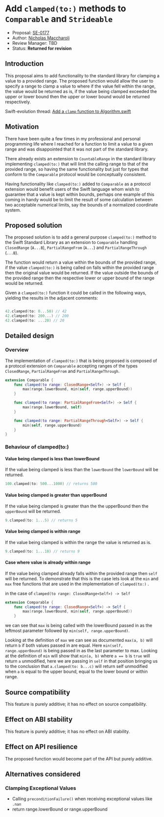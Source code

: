 # Add `clamped(to:)` methods to `Comparable` and `Strideable`

* Proposal: [SE-0177](0177-add-clamped-to-method.md)
* Author: [Nicholas Maccharoli](https://github.com/Nirma)
* Review Manager: TBD
* Status: **Returned for revision**

## Introduction

This proposal aims to add functionality to the standard library for clamping a value to a provided range.
The proposed function would allow the user to specify a range to clamp a value to where if the value fell within the range, the value would be returned as is, if the value being clamped exceeded the upper or lower bound then the upper or lower bound would be returned respectively.

Swift-evolution thread: [Add a `clamp` function to Algorithm.swift](https://lists.swift.org/pipermail/swift-evolution/Week-of-Mon-20170306/thread.html#33674)

## Motivation

There have been quite a few times in my professional and personal programming life where I reached for a function to limit a value to a given range and was disappointed that it was not part of the standard library.

There already exists an extension to `CountableRange` in the standard library  implementing `clamped(to:)` that will limit the calling range to that of the provided range, so having the same functionality but just for types that conform to the `Comparable` protocol would be conceptually consistent.

Having functionality like `clamped(to:)` added to `Comparable` as a protocol extension would benefit users of the Swift language whom wish to guarantee that a value is kept within bounds, perhaps one example of this coming in handy would be to limit the result of some calculation between two acceptable numerical limits, say the bounds of a normalized coordinate system.

## Proposed solution

The proposed solution is to add a general purpose `clamped(to:)` method to the Swift Standard Library as an extension to `Comparable` handling `ClosedRange` (`A...B`), `PartialRangeFrom` (`A...`) and `PartialRangeThrough` (`...B`).

The function would return a value within the bounds of the provided range, if the value `clamped(to:)` is being called on falls within the provided range then the original value would be returned.
If the value outside the bounds of the provided range then the respective lower or upper bound of the range would be returned.

Given a `clamped(to:)` function it could be called in the following ways, yielding the results in the adjacent comments:

```swift

42.clamped(to: 0...50) // 42
42.clamped(to: 200...) // 200
42.clamped(to: ...20) // 20
```

## Detailed design

### Overview

The implementation of `clamped(to:)` that is being proposed is composed of a protocol extension on `Comparable` accepting ranges of the types `ClosedRange`, `PartialRangeFrom` and `PartialRangeThrough`.

```swift
extension Comparable {
    func clamped(to range: ClosedRange<Self>) -> Self {
        max(range.lowerBound, min(self, range.upperBound))
    }

    func clamped(to range: PartialRangeFrom<Self>) -> Self {
        max(range.lowerBound, self)
    }

    func clamped(to range: PartialRangeThrough<Self>) -> Self {
        min(self, range.upperBound)
    }
}
```

### Behaviour of clamped(to:)
#### Value being clamped is less than lowerBound
If the value being clamped is less than the `lowerBound` the `lowerBound` will be returned.

```swift
100.clamped(to: 500...1000) // returns 500
```

#### Value being clamped is greater than upperBound
If the value being clamped is greater than the the upperBound then the `upperBound` will be returned.

```swift
9.clamped(to: 1...5) // returns 5
```

#### Value being clamped is within range
If the value being clamped is within the range the value is returned as is.

```swift
9.clamped(to: 1...10) // returns 9
```

#### Case where value is already within range
If the value being clamped already falls within the provided range then `self` will be returned.
To demonstrate that this is the case lets look at the `min` and `max` free functions that are used in the implementation of `clamped(to:)` .

in the case of `clamped(to range: ClosedRange<Self>) -> Self`

```swift
extension Comparable {
    func clamped(to range: ClosedRange<Self>) -> Self {
        max(range.lowerBound, min(self, range.upperBound))
    }
```

we can see that `max` is being called with the lowerBound passed in as the leftmost parameter followed by `min(self, range.upperBound)`.

Looking at the definition of `max` we can see as documented `max(a, b)` will return `b` if both values passed in are equal.
Here `min(self, range.upperBound)` is being passed in as the last parameter to max.
Looking at the definition of `min` will show that `min(a, b)` where `a == b` is `true` will return `a` unmodified, here we are passing in `self` in that position bringing us to the conclusion that `a.clamped(to: b...c)` will return self unmodified when `a` is equal to the upper bound, equal to the lower bound or within range.


## Source compatibility

This feature is purely additive; it has no effect on source compatibility.

## Effect on ABI stability

This feature is purely additive; it has no effect on ABI stability.

## Effect on API resilience

The proposed function would become part of the API but purely additive.

## Alternatives considered

### Clamping Exceptional Values
- Calling `preconditionFailure()` when receiving exceptional values like `.nan`
- return range.lowerBound or range.upperBound
